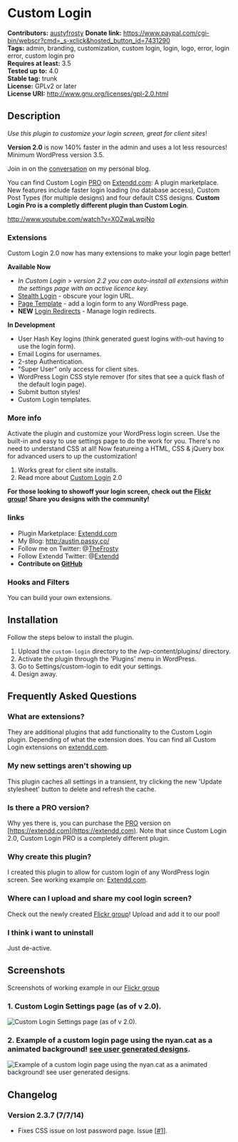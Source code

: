 # Custom Login #
**Contributors:** <a href="http://profiles.wordpress.org/austyfrosty">austyfrosty</a>
**Donate link:** https://www.paypal.com/cgi-bin/webscr?cmd=_s-xclick&hosted_button_id=7431290  
**Tags:** admin, branding, customization, custom login, login, logo, error, login error, custom login pro  
**Requires at least:** 3.5  
**Tested up to:** 4.0  
**Stable tag:** trunk  
**License:** GPLv2 or later  
**License URI:** http://www.gnu.org/licenses/gpl-2.0.html  

## Description ##

*Use this plugin to customize your login screen, great for client sites*!

**Version 2.0** is now 140% faster in the admin and uses a lot less resources! Minimum WordPress version 3.5.

Join in on the [conversation](http://austin.passy.co/wordpress-plugins/custom-login) on my personal blog.

You can find Custom Login [PRO](https://extendd.com/plugin/custom-login-pro/)  on [Extendd.com](https://extendd.com): A plugin marketplace. New features include faster login loading (no database access), Custom Post Types (for multiple designs) and four default CSS designs. **Custom Login Pro is a completly different plugin than Custom Login**.

http://www.youtube.com/watch?v=XOZwaLwpjNo

### Extensions ###

Custom Login 2.0 now has many extensions to make your login page better!

**Available Now**

* *In Custom Login > version 2.2 you can auto-install all extensions within the settings page with an active licence key.*
* <a href="https://extendd.com/plugin/custom-login-stealth-login?utm_source=github&utm_medium=custom-login&utm_campaign=freemium" title="Custom Login Stealth Login">Stealth Login</a> - obscure your login URL.
* <a href="https://extendd.com/plugin/custom-login-page-template?utm_source=github&utm_medium=custom-login&utm_campaign=freemium" title="Custom Login Page Template">Page Template</a> - add a login form to any WordPress page. 
* **NEW** <a href="https://extendd.com/plugin/wordpress-login-redirects?utm_source=github&utm_medium=custom-login&utm_campaign=freemium" title="Custom Login Redirects">Login Redirects</a> - Manage login redirects. 

**In Development**

* User Hash Key logins (think generated guest logins with-out having to use the login form).
* Email Logins for usernames.
* 2-step Authentication.
* "Super User" only access for client sites.
* WordPress Login CSS style remover (for sites that see a quick flash of the default login page).
* Submit button styles!
* Custom Login templates.

### More info ###

Activate the plugin and customize your WordPress login screen. Use the built-in and easy to use settings page to do the work for you. There's no need to understand CSS at all!
Now featureing a HTML, CSS &amp; jQuery box for advanced users to up the customization!

1. Works great for client site installs.
2. Read more about [Custom Login](http://wp.me/pzgsJ-HY) 2.0

**For those looking to showoff your login screen, check out the [Flickr group](http://flickr.com/groups/custom-login/)! Share you designs with the community!**

### links ###

* Plugin Marketplace: [Extendd.com](https://extendd.com/ "WordPress plugin markeetplace")
* My Blog: [http:/austin.passy.co/](http://austin.passy.co/ "Austin Passy's blog")
* Follow me on Twitter: @[TheFrosty](https:/twitter.com/TheFrosty "Austin TheFrosty' Passy on Twitter")
* Follow Extendd Twitter: @[Extendd](https:/twitter.com/WPExtendd "Extendd on Twitter")
* **Contribute on [GitHub](https://github.com/thefrosty/custom-login)**

### Hooks and Filters ###

You can build your own extensions.

## Installation ##

Follow the steps below to install the plugin.

1. Upload the `custom-login` directory to the /wp-content/plugins/ directory.
2. Activate the plugin through the 'Plugins' menu in WordPress.
3. Go to Settings/custom-login to edit your settings.
4. Design away.

## Frequently Asked Questions ##

### What are extensions? ###
They are additional plugins that add functionality to the Custom Login plugin. Depending of what the extension does. You can find all Custom Login extensions on [extendd.com](https://extendd.com).

### My new settings aren't showing up ###
This plugin caches all settings in a transient, try clicking the new 'Update stylesheet' button to delete and refresh the cache.

### Is there a PRO version? ###
Why yes there is, you can purchase the [PRO](https://extendd.com/plugin/custom-login-pro/) version on [https://extendd.com](https://extendd.com). Note that since Custom Login 2.0, Custom Login PRO is a completely different plugin.

### Why create this plugin? ###
I created this plugin to allow for custom login of any WordPress login screen. See working example on: [Extendd.com](https://extendd.com/wp-login.php?action=login).

### Where can I upload and share my cool login screen? ###
Check out the newly created [Flickr group](http://flickr.com/groups/custom-login/)! Upload and add it to our pool!

### I think i want to uninstall ###
Just de-active.

## Screenshots ##

Screenshots of working example in our [Flickr group](http://flickr.com/groups/custom-login/)

### 1. Custom Login Settings page (as of v 2.0). ###
![Custom Login Settings page (as of v 2.0).
](https://s.w.org/plugins/custom-login/screenshot-1.png)


### 2. Example of a custom login page using the nyan.cat as a animated background! [see user generated designs](http://flickr.com/groups/custom-login/). ###
![Example of a custom login page using the nyan.cat as a animated background! [see user generated designs](http://flickr.com/groups/custom-login/).
](https://s.w.org/plugins/custom-login/screenshot-2.png)


## Changelog ##

### Version 2.3.7 (7/7/14) ###

* Fixes CSS issue on lost password page. Issue [<a href="https://github.com/thefrosty/custom-login/issues/1#issue-37305001">#1</a>].